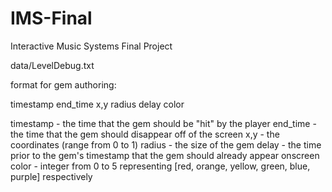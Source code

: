 # IMS-Final
Interactive Music Systems Final Project


data/LevelDebug.txt

format for gem authoring:

timestamp end_time x,y radius delay color

timestamp - the time that the gem should be "hit" by the player
end_time - the time that the gem should disappear off of the screen
x,y - the coordinates (range from 0 to 1)
radius - the size of the gem
delay - the time prior to the gem's timestamp that the gem should already appear onscreen
color - integer from 0 to 5 representing [red, orange, yellow, green, blue, purple] respectively